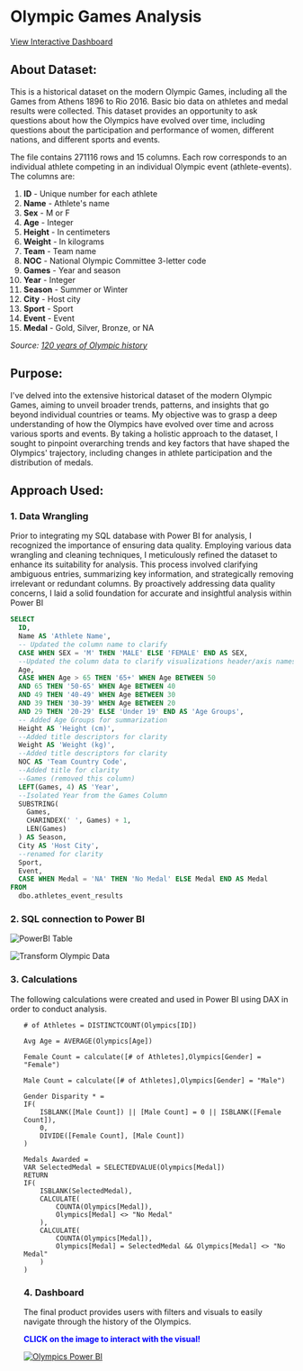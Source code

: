 # Olympic Games Analysis
<p><a href="https://app.powerbi.com/view?r=eyJrIjoiN2Y2ZjMyYWMtYzU3ZC00YWI3LWFlM2ItYjczOGU0ZmYwODNmIiwidCI6Ijk5YjY0NTFkLTRmY2QtNDE1Zi1iNGJlLWQ5N2ZhZGJjZGI5ZiJ9">View Interactive Dashboard</a></p>
<h2>About Dataset:</h2>
<p>This is a historical dataset on the modern Olympic Games, including all the Games from Athens 1896 to Rio 2016. Basic bio data on athletes and medal results were collected.&nbsp;This dataset provides an opportunity to ask questions about how the Olympics have evolved over time, including questions about the participation and performance of women, different nations, and different sports and events.</p>
<p>The file contains 271116 rows and 15 columns. Each row corresponds to an individual athlete competing in an individual Olympic event (athlete-events). The columns are:</p>
<ol>
<li><strong>ID</strong>&nbsp;- Unique number for each athlete</li>
<li><strong>Name</strong>&nbsp;- Athlete's name</li>
<li><strong>Sex</strong>&nbsp;- M or F</li>
<li><strong>Age</strong>&nbsp;- Integer</li>
<li><strong>Height</strong>&nbsp;- In centimeters</li>
<li><strong>Weight</strong>&nbsp;- In kilograms</li>
<li><strong>Team</strong>&nbsp;- Team name</li>
<li><strong>NOC</strong>&nbsp;- National Olympic Committee 3-letter code</li>
<li><strong>Games</strong>&nbsp;- Year and season</li>
<li><strong>Year</strong>&nbsp;- Integer</li>
<li><strong>Season</strong>&nbsp;- Summer or Winter</li>
<li><strong>City</strong>&nbsp;- Host city</li>
<li><strong>Sport</strong>&nbsp;- Sport</li>
<li><strong>Event</strong>&nbsp;- Event</li>
<li><strong>Medal</strong>&nbsp;- Gold, Silver, Bronze, or NA</li>
</ol>
<p><em>Source: <a href="https://www.kaggle.com/datasets/heesoo37/120-years-of-olympic-history-athletes-and-results">120 years of Olympic history</a></em></p>
<h2 data-selectable-paragraph="">Purpose:</h2>
<p>I've delved into the extensive historical dataset of the modern Olympic Games, aiming to unveil broader trends, patterns, and insights that go beyond individual countries or teams. My objective was to grasp a deep understanding of how the Olympics have evolved over time and across various sports and events. By taking a holistic approach to the dataset, I sought to pinpoint overarching trends and key factors that have shaped the Olympics' trajectory, including changes in athlete participation and the distribution of medals.</p>
<h2 data-selectable-paragraph="">Approach Used:</h2>
<h3>1. Data Wrangling</h3>
Prior to integrating my SQL database with Power BI for analysis, I recognized the importance of ensuring data quality. Employing various data wrangling and cleaning techniques, I meticulously refined the dataset to enhance its suitability for analysis. This process involved clarifying ambiguous entries, summarizing key information, and strategically removing irrelevant or redundant columns. By proactively addressing data quality concerns, I laid a solid foundation for accurate and insightful analysis within Power BI

```SQL
SELECT 
  ID, 
  Name AS 'Athlete Name', 
  -- Updated the column name to clarify
  CASE WHEN SEX = 'M' THEN 'MALE' ELSE 'FEMALE' END AS SEX, 
  --Updated the column data to clarify visualizations header/axis names
  Age, 
  CASE WHEN Age > 65 THEN '65+' WHEN Age BETWEEN 50 
  AND 65 THEN '50-65' WHEN Age BETWEEN 40 
  AND 49 THEN '40-49' WHEN Age BETWEEN 30 
  AND 39 THEN '30-39' WHEN Age BETWEEN 20 
  AND 29 THEN '20-29' ELSE 'Under 19' END AS 'Age Groups', 
  -- Added Age Groups for summarization
  Height AS 'Height (cm)', 
  --Added title descriptors for clarity
  Weight AS 'Weight (kg)', 
  --Added title descriptors for clarity
  NOC AS 'Team Country Code', 
  --Added title for clarity 
  --Games (removed this column)
  LEFT(Games, 4) AS 'Year', 
  --Isolated Year from the Games Column
  SUBSTRING(
    Games, 
    CHARINDEX(' ', Games) + 1, 
    LEN(Games)
  ) AS Season, 
  City AS 'Host City', 
  --renamed for clarity
  Sport, 
  Event, 
  CASE WHEN Medal = 'NA' THEN 'No Medal' ELSE Medal END AS Medal 
FROM 
  dbo.athletes_event_results  
```



<h3>2. SQL connection to Power BI</h3>

![PowerBI Table](https://github.com/GGPortfolio/OlympicsAnalysis/assets/159342547/93ad5e4a-0642-4d87-aa5c-349950f76adc)

![Transform Olympic Data](https://github.com/GGPortfolio/OlympicsAnalysis/assets/159342547/d7745bc5-b015-46d6-bbe0-60fd309c1e09)

<h3>3.&nbsp;Calculations&nbsp;</h3>
<p>The following calculations were created and used in Power BI using DAX in order to conduct analysis.&nbsp;</p>
<ul>
  
  ``` 
# of Athletes = DISTINCTCOUNT(Olympics[ID])
  ```
```
Avg Age = AVERAGE(Olympics[Age])
```
```
Female Count = calculate([# of Athletes],Olympics[Gender] = "Female")
```
```
Male Count = calculate([# of Athletes],Olympics[Gender] = "Male")
```
```
Gender Disparity * = 
IF(
    ISBLANK([Male Count]) || [Male Count] = 0 || ISBLANK([Female Count]),
    0,
    DIVIDE([Female Count], [Male Count])
)
```
```
Medals Awarded = 
VAR SelectedMedal = SELECTEDVALUE(Olympics[Medal])
RETURN
IF(
    ISBLANK(SelectedMedal),
    CALCULATE(
        COUNTA(Olympics[Medal]),
        Olympics[Medal] <> "No Medal"
    ),
    CALCULATE(
        COUNTA(Olympics[Medal]),
        Olympics[Medal] = SelectedMedal && Olympics[Medal] <> "No Medal"
    )
)
```

<h3>4.&nbsp;Dashboard&nbsp;</h3>
<p>The final product provides users with filters and visuals to easily navigate through the history of the Olympics.&nbsp;</p>
<p><span style="color: #0000ff;"><strong>CLICK&nbsp;on the image to interact with the visual!&nbsp;</strong></span></p>

[![Olympics Power BI](https://github.com/GGPortfolio/OlympicsAnalysis/assets/159342547/f12de0fa-369e-49e1-9771-22bc68248349)](https://app.powerbi.com/view?r=eyJrIjoiN2Y2ZjMyYWMtYzU3ZC00YWI3LWFlM2ItYjczOGU0ZmYwODNmIiwidCI6Ijk5YjY0NTFkLTRmY2QtNDE1Zi1iNGJlLWQ5N2ZhZGJjZGI5ZiJ9)

